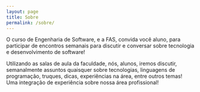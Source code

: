 ```yaml
---
layout: page
title: Sobre
permalink: /sobre/
---
```


O curso de Engenharia de Software, e a FAS, convida você aluno, para participar de encontros semanais para discutir e conversar sobre tecnologia e desenvolvimento de software! 

Utilizando as salas de aula da faculdade, nós, alunos, iremos discutir, semanalmente assuntos quaisquer sobre tecnologias, linguagens de programação, truques, dicas, experiências na área, entre outros temas! Uma integração de experiência sobre nossa área profissional!
